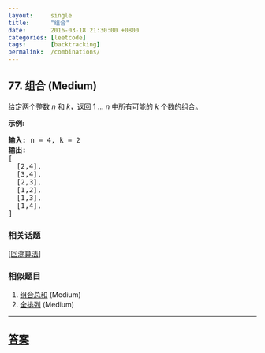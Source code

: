 ```yaml
---
layout:     single
title:      "组合"
date:       2016-03-18 21:30:00 +0800
categories: [leetcode]
tags:       [backtracking]
permalink:  /combinations/
---
```


## 77. 组合 (Medium)

<p>给定两个整数 <em>n</em> 和 <em>k</em>，返回 1 ... <em>n </em>中所有可能的 <em>k</em> 个数的组合。</p>

<p><strong>示例:</strong></p>

<pre><strong>输入:</strong>&nbsp;n = 4, k = 2
<strong>输出:</strong>
[
  [2,4],
  [3,4],
  [2,3],
  [1,2],
  [1,3],
  [1,4],
]</pre>

### 相关话题
  [[回溯算法](https://github.com/openset/leetcode/tree/master/tag/backtracking/README.md)]

### 相似题目
  1. [组合总和](/combination-sum) (Medium)
  1. [全排列](/permutations) (Medium)

---

## [答案](https://github.com/openset/leetcode/tree/master/problems/combinations)
